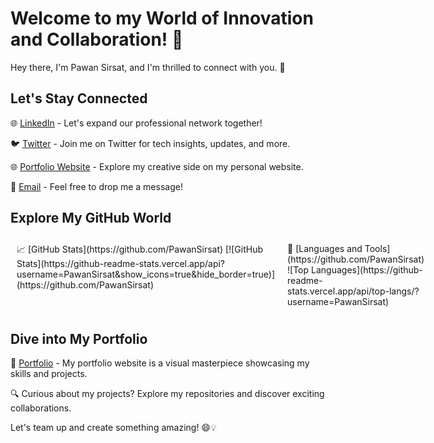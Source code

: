# Welcome to my World of Innovation and Collaboration! 🌟

Hey there, I'm Pawan Sirsat, and I'm thrilled to connect with you. 👋

## Let's Stay Connected
🌐 [LinkedIn](https://www.linkedin.com/in/pawan-sirsat-72a0ba174/) - Let's expand our professional network together!

🐦 [Twitter](https://twitter.com/sirsat_pawan) - Join me on Twitter for tech insights, updates, and more.

🌐 [Portfolio Website](https://pawansirsat.github.io/Portfolio-Website/) - Explore my creative side on my personal website.

📧 [Email](mailto:p1.sirsat1998@gmail.com) - Feel free to drop me a message!

## Explore My GitHub World
<div style="display: flex;">
    <div style="flex: 1; padding: 10px;">
        📈 [GitHub Stats](https://github.com/PawanSirsat)
        [![GitHub Stats](https://github-readme-stats.vercel.app/api?username=PawanSirsat&show_icons=true&hide_border=true)](https://github.com/PawanSirsat)
    </div>
    <div style="flex: 1; padding: 10px;">
        🚀 [Languages and Tools](https://github.com/PawanSirsat)
        ![Top Languages](https://github-readme-stats.vercel.app/api/top-langs/?username=PawanSirsat)
    </div>
</div>

## Dive into My Portfolio
📂 [Portfolio](https://pawansirsat.github.io/Portfolio-Website/) - My portfolio website is a visual masterpiece showcasing my skills and projects.

🔍 Curious about my projects? Explore my repositories and discover exciting collaborations.

Let's team up and create something amazing! 😄💡
